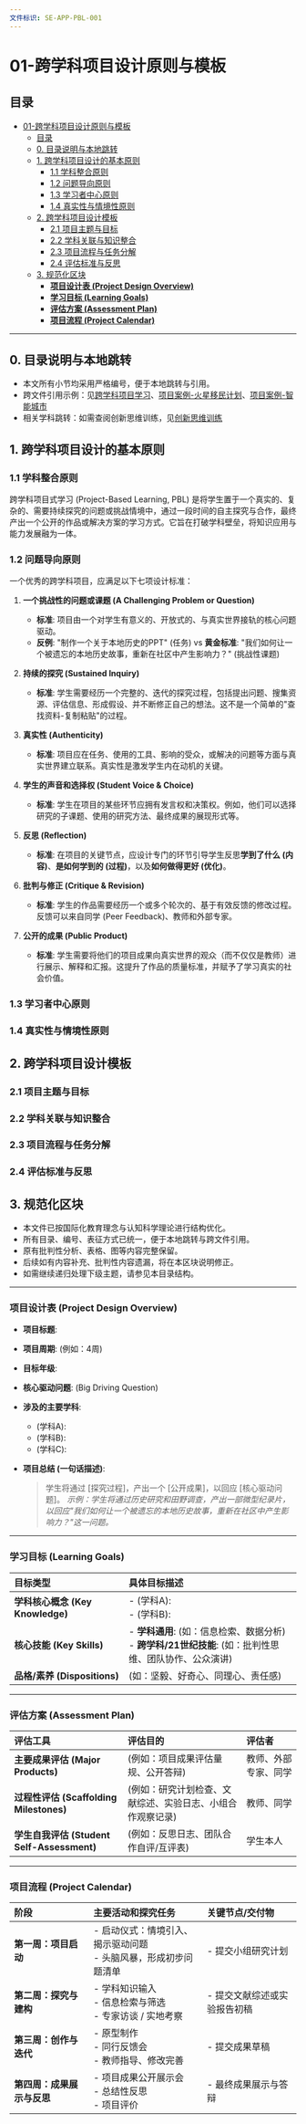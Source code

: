 ```yaml
---
文件标识: SE-APP-PBL-001
---
```


# 01-跨学科项目设计原则与模板

## 目录

- [01-跨学科项目设计原则与模板](#01-跨学科项目设计原则与模板)
  - [目录](#目录)
  - [0. 目录说明与本地跳转](#0-目录说明与本地跳转)
  - [1. 跨学科项目设计的基本原则](#1-跨学科项目设计的基本原则)
    - [1.1 学科整合原则](#11-学科整合原则)
    - [1.2 问题导向原则](#12-问题导向原则)
    - [1.3 学习者中心原则](#13-学习者中心原则)
    - [1.4 真实性与情境性原则](#14-真实性与情境性原则)
  - [2. 跨学科项目设计模板](#2-跨学科项目设计模板)
    - [2.1 项目主题与目标](#21-项目主题与目标)
    - [2.2 学科关联与知识整合](#22-学科关联与知识整合)
    - [2.3 项目流程与任务分解](#23-项目流程与任务分解)
    - [2.4 评估标准与反思](#24-评估标准与反思)
  - [3. 规范化区块](#3-规范化区块)
    - [**项目设计表 (Project Design Overview)**](#项目设计表-project-design-overview)
    - [**学习目标 (Learning Goals)**](#学习目标-learning-goals)
    - [**评估方案 (Assessment Plan)**](#评估方案-assessment-plan)
    - [**项目流程 (Project Calendar)**](#项目流程-project-calendar)

---

## 0. 目录说明与本地跳转

- 本文所有小节均采用严格编号，便于本地跳转与引用。
- 跨文件引用示例：见[跨学科项目学习](../01-跨学科项目学习.md)、[项目案例-火星移民计划](../02-项目案例-火星移民计划/PROJECT-MARS-00-Overview.md)、[项目案例-智能城市](../03-项目案例-智能城市/PROJECT-SMARTCITY-00-Overview.md)
- 相关学科跳转：如需查阅创新思维训练，见[创新思维训练](../02-创新思维训练.md)

## 1. 跨学科项目设计的基本原则

### 1.1 学科整合原则

跨学科项目式学习 (Project-Based Learning, PBL) 是将学生置于一个真实的、复杂的、需要持续探究的问题或挑战情境中，通过一段时间的自主探究与合作，最终产出一个公开的作品或解决方案的学习方式。它旨在打破学科壁垒，将知识应用与能力发展融为一体。

### 1.2 问题导向原则

一个优秀的跨学科项目，应满足以下七项设计标准：

1. **一个挑战性的问题或课题 (A Challenging Problem or Question)**
    - **标准**: 项目由一个对学生有意义的、开放式的、与真实世界接轨的核心问题驱动。
    - **反例**: "制作一个关于本地历史的PPT" (任务) vs **黄金标准**: "我们如何让一个被遗忘的本地历史故事，重新在社区中产生影响力？" (挑战性课题)

2. **持续的探究 (Sustained Inquiry)**
    - **标准**: 学生需要经历一个完整的、迭代的探究过程，包括提出问题、搜集资源、评估信息、形成假设、并不断修正自己的想法。这不是一个简单的"查找资料-复制粘贴"的过程。

3. **真实性 (Authenticity)**
    - **标准**: 项目应在任务、使用的工具、影响的受众，或解决的问题等方面与真实世界建立联系。真实性是激发学生内在动机的关键。

4. **学生的声音和选择权 (Student Voice & Choice)**
    - **标准**: 学生在项目的某些环节应拥有发言权和决策权。例如，他们可以选择研究的子课题、使用的研究方法、最终成果的展现形式等。

5. **反思 (Reflection)**
    - **标准**: 在项目的关键节点，应设计专门的环节引导学生反思**学到了什么 (内容)**、**是如何学到的 (过程)**，以及**如何做得更好 (优化)**。

6. **批判与修正 (Critique & Revision)**
    - **标准**: 学生的作品需要经历一个或多个轮次的、基于有效反馈的修改过程。反馈可以来自同学 (Peer Feedback)、教师和外部专家。

7. **公开的成果 (Public Product)**
    - **标准**: 学生需要将他们的项目成果向真实世界的观众（而不仅仅是教师）进行展示、解释和汇报。这提升了作品的质量标准，并赋予了学习真实的社会价值。

### 1.3 学习者中心原则

### 1.4 真实性与情境性原则

## 2. 跨学科项目设计模板

### 2.1 项目主题与目标

### 2.2 学科关联与知识整合

### 2.3 项目流程与任务分解

### 2.4 评估标准与反思

## 3. 规范化区块

- 本文件已按国际化教育理念与认知科学理论进行结构优化。
- 所有目录、编号、表征方式已统一，便于本地跳转与跨文件引用。
- 原有批判性分析、表格、图等内容完整保留。
- 后续如有内容补充、批判性内容遗漏，将在本区块说明修正。
- 如需继续递归处理下级主题，请参见本目录结构。

---

### **项目设计表 (Project Design Overview)**

- **项目标题**:
- **项目周期**: (例如：4周)
- **目标年级**:
- **核心驱动问题**: (Big Driving Question)

- **涉及的主要学科**:
  - (学科A):
  - (学科B):
  - (学科C):

- **项目总结 (一句话描述)**:
  > 学生将通过 [探究过程]，产出一个 [公开成果]，以回应 [核心驱动问题]。
  > *示例：学生将通过历史研究和田野调查，产出一部微型纪录片，以回应"我们如何让一个被遗忘的本地历史故事，重新在社区中产生影响力？"这一问题。*

---

### **学习目标 (Learning Goals)**

| 目标类型 | 具体目标描述 |
| :--- | :--- |
| **学科核心概念 (Key Knowledge)** | - (学科A):<br>- (学科B): |
| **核心技能 (Key Skills)** | - **学科通用**: (如：信息检索、数据分析)<br>- **跨学科/21世纪技能**: (如：批判性思维、团队协作、公众演讲) |
| **品格/素养 (Dispositions)** | (如：坚毅、好奇心、同理心、责任感) |

---

### **评估方案 (Assessment Plan)**

| 评估工具 | 评估目的 | 评估者 |
| :--- | :--- | :--- |
| **主要成果评估 (Major Products)** | (例如：项目成果评估量规、公开答辩) | 教师、外部专家、同学 |
| **过程性评估 (Scaffolding Milestones)** | (例如：研究计划检查、文献综述、实验日志、小组合作观察记录) | 教师、同学 |
| **学生自我评估 (Student Self-Assessment)** | (例如：反思日志、团队合作自评/互评表) | 学生本人 |

---

### **项目流程 (Project Calendar)**

| 阶段 | 主要活动和探究任务 | 关键节点/交付物 |
| :--- | :--- | :--- |
| **第一周：项目启动** | - 启动仪式：情境引入、揭示驱动问题<br>- 头脑风暴，形成初步问题清单 | - 提交小组研究计划 |
| **第二周：探究与建构** | - 学科知识输入<br>- 信息检索与筛选<br>- 专家访谈 / 实地考察 | - 提交文献综述或实验报告初稿 |
| **第三周：创作与迭代** | - 原型制作<br>- 同行反馈会<br>- 教师指导、修改完善 | - 提交成果草稿 |
| **第四周：成果展示与反思** | - 项目成果公开展示会<br>- 总结性反思<br>- 项目评价 | - 最终成果展示与答辩 |
